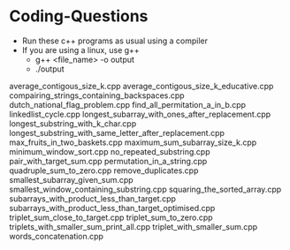 # Coding-Questions

- Run these c++ programs as usual using a compiler
- If you are using a linux, use g++
    - g++ <file_name> -o output
    - ./output


average_contigous_size_k.cpp
average_contigous_size_k_educative.cpp
compairing_strings_containing_backspaces.cpp
dutch_national_flag_problem.cpp
find_all_permitation_a_in_b.cpp
linkedlist_cycle.cpp
longest_subarray_with_ones_after_replacement.cpp
longest_substring_with_k_char.cpp
longest_substring_with_same_letter_after_replacement.cpp
max_fruits_in_two_baskets.cpp
maximum_sum_subarray_size_k.cpp
minimum_window_sort.cpp
no_repeated_substring.cpp
pair_with_target_sum.cpp
permutation_in_a_string.cpp
quadruple_sum_to_zero.cpp
remove_duplicates.cpp
smallest_subarray_given_sum.cpp
smallest_window_containing_substring.cpp
squaring_the_sorted_array.cpp
subarrays_with_product_less_than_target.cpp
subarrays_with_product_less_than_target_optimised.cpp
triplet_sum_close_to_target.cpp
triplet_sum_to_zero.cpp
triplets_with_smaller_sum_print_all.cpp
triplet_with_smaller_sum.cpp
words_concatenation.cpp
